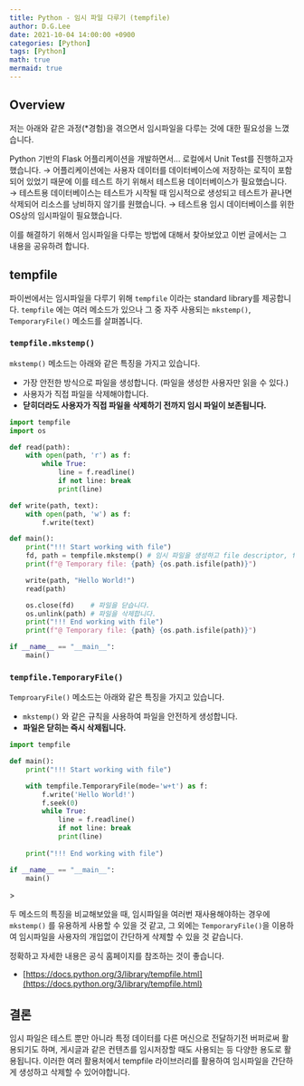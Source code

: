 ```yaml
---
title: Python - 임시 파일 다루기 (tempfile)
author: D.G.Lee
date: 2021-10-04 14:00:00 +0900
categories: [Python]
tags: [Python]
math: true
mermaid: true
---
```


## Overview

저는 아래와 같은 과정(*경험)을 겪으면서 임시파일을 다루는 것에 대한 필요성을 느꼈습니다.

Python 기반의 Flask 어플리케이션을 개발하면서... 로컬에서 Unit Test를 진행하고자 했습니다. → 어플리케이션에는 사용자 데이터를 데이터베이스에 저장하는 로직이 포함되어 있었기 때문에 이를 테스트 하기 위해서 테스트용 데이터베이스가 필요했습니다. → 테스트용 데이터베이스는 테스트가 시작될 때 임시적으로 생성되고 테스트가 끝나면 삭제되어 리소스를 낭비하지 않기를 원했습니다. → 테스트용 임시 데이터베이스를 위한 OS상의 임시파일이 필요했습니다.  

이를 해결하기 위해서 임시파일을 다루는 방법에 대해서 찾아보았고 이번 글에서는 그 내용을 공유하려 합니다.



## tempfile

파이썬에서는 임시파일을 다루기 위해 `tempfile` 이라는 standard library를 제공합니다. `tempfile` 에는 여러 메소드가 있으나 그 중 자주 사용되는 `mkstemp()`, `TemporaryFile()` 메소드를 살펴봅니다.



### `tempfile.mkstemp()` 

`mkstemp()` 메소드는 아래와 같은 특징을 가지고 있습니다.

- 가장 안전한 방식으로 파일을 생성합니다. (파일을 생성한 사용자만 읽을 수 있다.)
- 사용자가 직접 파일을 삭제해야합니다.
- **닫히더라도 사용자가 직접 파일을 삭제하기 전까지 임시 파일이 보존됩니다.**

```python
import tempfile
import os

def read(path):
    with open(path, 'r') as f:
        while True:
            line = f.readline()
            if not line: break
            print(line)

def write(path, text):
    with open(path, 'w') as f:
        f.write(text)

def main():
    print("!!! Start working with file")
    fd, path = tempfile.mkstemp() # 임시 파일을 생성하고 file descriptor, file path(절대경로)를 반환합니다.
    print(f"@ Temporary file: {path} {os.path.isfile(path)}")

    write(path, "Hello World!")
    read(path)

    os.close(fd)    # 파일을 닫습니다.
    os.unlink(path) # 파일을 삭제합니다.
    print("!!! End working with file")
    print(f"@ Temporary file: {path} {os.path.isfile(path)}")

if __name__ == "__main__":
    main()
```



### `tempfile.TemporaryFile()`

`TemproaryFile()` 메소드는 아래와 같은 특징을 가지고 있습니다.

- `mkstemp()` 와 같은 규칙을 사용하여 파일을 안전하게 생성합니다.
- **파일은 닫히는 즉시 삭제됩니다.**

```python
import tempfile

def main():
    print("!!! Start working with file")

    with tempfile.TemporaryFile(mode='w+t') as f:
        f.write('Hello World!')
        f.seek(0)
        while True:
            line = f.readline()
            if not line: break
            print(line)
    
    print("!!! End working with file")

if __name__ == "__main__":
    main()
```



\>  

두 메소드의 특징을 비교해보았을 때, 임시파일을 여러번 재사용해야하는 경우에 `mkstemp()` 를 유용하게 사용할 수 있을 것 같고, 그 외에는 `TemporaryFile()`을 이용하여 임시파일을 사용자의 개입없이 간단하게 삭제할 수 있을 것 같습니다.

정확하고 자세한 내용은 공식 홈페이지를 참조하는 것이 좋습니다.

- [https://docs.python.org/3/library/tempfile.html](https://docs.python.org/3/library/tempfile.html)



## 결론

임시 파일은 테스트 뿐만 아니라 특정 데이터를 다른 머신으로 전달하기전 버퍼로써 활용되기도 하며, 게시글과 같은 컨텐츠를 임시저장할 때도 사용되는 등 다양한 용도로 활용됩니다. 이러한 여러 활용처에서 tempfile 라이브러리를 활용하여 임시파일을 간단하게 생성하고 삭제할 수 있어야합니다.